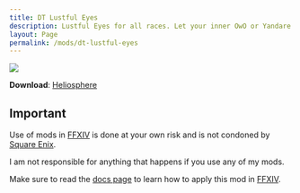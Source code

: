 ```yaml
---
title: DT Lustful Eyes
description: Lustful Eyes for all races. Let your inner OwO or Yandare take over!
layout: Page
permalink: /mods/dt-lustful-eyes
---
```


![][Preview]

**Download**: [Heliosphere][Download]

## Important
Use of mods in [FFXIV][FFXIV] is done at your own risk and is not condoned by [Square Enix][SE].

I am not responsible for anything that happens if you use any of my mods.

Make sure to read the [docs page][docs] to learn how to apply this mod in [FFXIV][FFXIV].


[Preview]: https://data.heliosphere.app/images/aDLyGyD0JKihwFWxnQY6ep31jbrH3nFw-8G8apkAbXY
[Download]: https://heliosphere.app/mod/w7xhfe6s7h0tbc96279yz1eb1g
[FFXIV]: https://www.finalfantasyxiv.com/
[SE]: https://www.square-enix.com/
[docs]: https://darkwater409.github.io/Website/docs/mods/ffxiv
